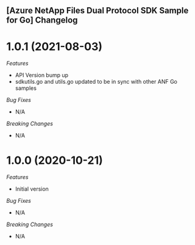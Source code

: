 ## [Azure NetApp Files Dual Protocol SDK Sample for Go] Changelog

<a name="2021-08-03"></a>
<a name="2020-10-21"></a>

# 1.0.1 (2021-08-03)

*Features*
* API Version bump up
* sdkutils.go and utils.go updated to be in sync with other ANF Go samples

*Bug Fixes*
* N/A

*Breaking Changes*
* N/A

# 1.0.0 (2020-10-21)

*Features*
* Initial version

*Bug Fixes*
* N/A

*Breaking Changes*
* N/A
